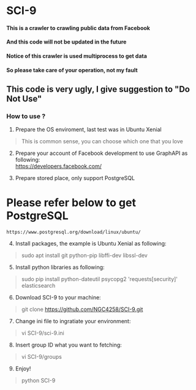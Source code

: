 # SCI-9

#### This is a crawler to crawling public data from Facebook  
#### And this code will not be updated in the future  
#### Notice of this crawler is used multiprocess to get data  
#### So please take care of your operation, not my fault  

## This code is very ugly, I give suggestion to "Do Not Use"

### How to use ? 
1. Prepare the OS enviroment, last test was in Ubuntu Xenial  
> This is common sense, you can choose which one that you love 

2. Prepare your account of Facebook development to use GraphAPI as following:  
https://developers.facebook.com/  

3. Prepare stored place, only support PostgreSQL
  # Please refer below to get PostgreSQL  
    https://www.postgresql.org/download/linux/ubuntu/  

4. Install packages, the example is Ubuntu Xenial as following:  
> sudo apt install git python-pip libffi-dev libssl-dev

5. Install python libraries as following:  
> sudo pip install python-dateutil psycopg2 'requests[security]' elasticsearch  

6. Download SCI-9 to your machine:  
> git clone https://github.com/NGC4258/SCI-9.git  

7. Change ini file to ingratiate your environment:  
> vi SCI-9/sci-9.ini  

8. Insert group ID what you want to fetching:  
> vi SCI-9/groups  

9. Enjoy!  
> python SCI-9  
